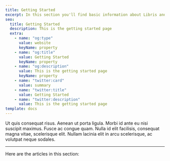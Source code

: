 ```yaml
---
title: Getting Started
excerpt: In this section you'll find basic information about Libris and how to use it.
seo:
  title: Getting Started
  description: This is the getting started page
  extra:
    - name: "og:type"
      value: website
      keyName: property
    - name: "og:title"
      value: Getting Started
      keyName: property
    - name: "og:description"
      value: This is the getting started page
      keyName: property
    - name: "twitter:card"
      value: summary
    - name: "twitter:title"
      value: Getting Started
    - name: "twitter:description"
      value: This is the getting started page
template: docs
---
```


Ut quis consequat risus. Aenean ut porta ligula. Morbi id ante eu nisi suscipit maximus. Fusce ac congue quam. Nulla id elit facilisis, consequat magna vitae, scelerisque elit. Nullam lacinia elit in arcu scelerisque, ac volutpat neque sodales.

---

Here are the articles in this section:
